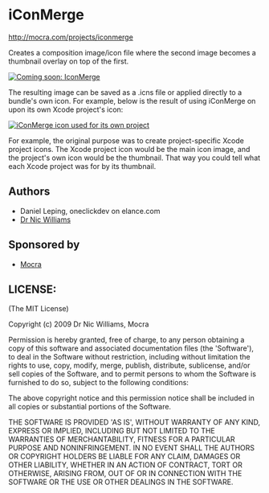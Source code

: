 # iConMerge

http://mocra.com/projects/iconmerge

Creates a composition image/icon file where the second image becomes a thumbnail overlay on top of the first.

<div class="thumbnail"><a href="http://skitch.com/drnic/bdagi/coming-soon-iconmerge"><img src="http://img.skitch.com/20090207-emn72965qpe2xe7kidkc1xesuq.preview.jpg" alt="Coming soon: IconMerge" /></a></div>

The resulting image can be saved as a .icns file or applied directly to a bundle's own icon. For example, below is the result of using iConMerge on upon its own Xcode project's icon:

<div class="thumbnail"><a href="http://skitch.com/drnic/brbe3/iconmerge-icon-used-for-its-own-project"><img src="http://img.skitch.com/20090209-jcw3x34q39auxpng7341wt9g46.preview.jpg" alt="iConMerge icon used for its own project" /></a></div>

For example, the original purpose was to create project-specific Xcode project icons. The 
Xcode project icon would be the main icon image, and the project's own icon would be the 
thumbnail. That way you could tell what each Xcode project was for by its thumbnail.

## Authors

* Daniel Leping, oneclickdev on elance.com
* [Dr Nic Williams](http://drnicwilliams.com)

## Sponsored by

* [Mocra](http://mocra.com)

## LICENSE:

(The MIT License)

Copyright (c) 2009 Dr Nic Williams, Mocra

Permission is hereby granted, free of charge, to any person obtaining
a copy of this software and associated documentation files (the
'Software'), to deal in the Software without restriction, including
without limitation the rights to use, copy, modify, merge, publish,
distribute, sublicense, and/or sell copies of the Software, and to
permit persons to whom the Software is furnished to do so, subject to
the following conditions:

The above copyright notice and this permission notice shall be
included in all copies or substantial portions of the Software.

THE SOFTWARE IS PROVIDED 'AS IS', WITHOUT WARRANTY OF ANY KIND,
EXPRESS OR IMPLIED, INCLUDING BUT NOT LIMITED TO THE WARRANTIES OF
MERCHANTABILITY, FITNESS FOR A PARTICULAR PURPOSE AND NONINFRINGEMENT.
IN NO EVENT SHALL THE AUTHORS OR COPYRIGHT HOLDERS BE LIABLE FOR ANY
CLAIM, DAMAGES OR OTHER LIABILITY, WHETHER IN AN ACTION OF CONTRACT,
TORT OR OTHERWISE, ARISING FROM, OUT OF OR IN CONNECTION WITH THE
SOFTWARE OR THE USE OR OTHER DEALINGS IN THE SOFTWARE.